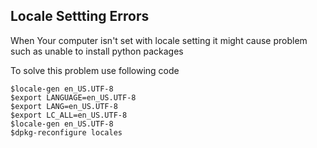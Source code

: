 ## Locale Settting Errors

When Your computer isn't set with locale setting it might cause problem such as unable to install python packages

To solve this problem use following code

```shell
$locale-gen en_US.UTF-8
$export LANGUAGE=en_US.UTF-8
$export LANG=en_US.UTF-8
$export LC_ALL=en_US.UTF-8
$locale-gen en_US.UTF-8
$dpkg-reconfigure locales
```
